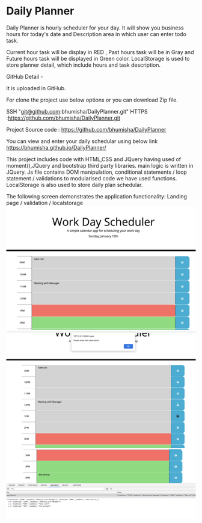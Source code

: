 # Daily Planner
Daily Planner is hourly scheduler for your day. It will show you business hours for today's date and Description area in which user can enter todo task.

Current hour task will be display in RED , Past hours task will be in Gray and Future hours task will be displayed in Green color.
LocalStorage is used to store planner detail, which include hours and task description.

GitHub Detail -

It is uploaded in GitHub.

For clone the project use below options or you can download Zip file.

SSH "git@github.com:bhumisha/DailyPlanner.git" HTTPS :https://github.com/bhumisha/DailyPlanner.git

Project Source code : https://github.com/bhumisha/DailyPlanner

You can view and enter your daily schedular using below link https://bhumisha.github.io/DailyPlanner/

This project includes code with HTML,CSS and JQuery having used of moment(),JQuery and bootstrap third party libraries.
main logic is written in JQuery. Js file contains DOM manipulation, conditional statements / loop statement / validations to modularised code we have used functions. LocalStorage is also used to store daily plan schedular.

The following screen demonstrates the application functionality: Landing page / validation / localstorage 
![](assets/images/landingPage.png)
![](assets/images/validation.png)
![](assets/images/localStorage.png)
